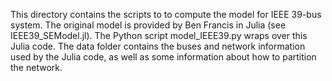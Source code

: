 This directory contains the scripts to to compute the model for IEEE 39-bus system. The
original model is provided by Ben Francis in Julia (see IEEE39_SEModel.jl). The Python
script model_IEEE39.py wraps over this Julia code. The data folder contains the buses and
network information used by the Julia code, as well as some information about how to
partition the network.
